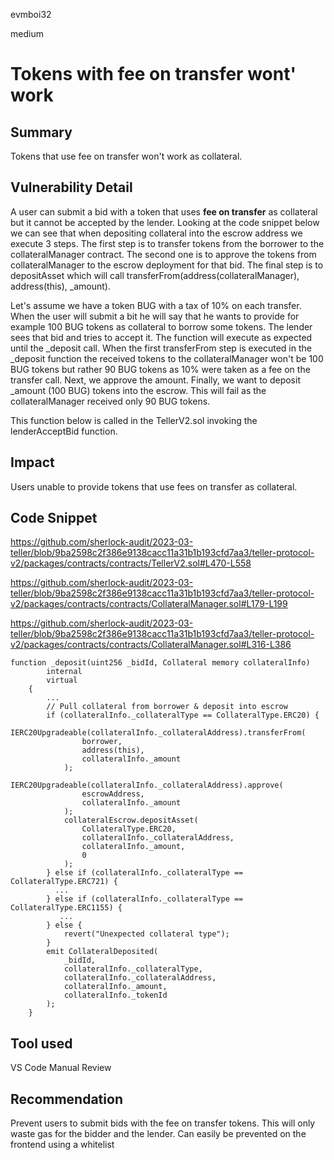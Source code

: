 evmboi32

medium

# Tokens with fee on transfer wont' work

## Summary
Tokens that use fee on transfer won't work as collateral. 

## Vulnerability Detail
A user can submit a bid with a token that uses **fee on transfer** as collateral but it cannot be accepted by the lender. Looking at the code snippet below we can see that when depositing collateral into the escrow address we execute 3 steps. The first step is to transfer tokens from the borrower to the collateralManager contract. The second one is to approve the tokens from collateralManager to the escrow deployment for that bid. The final step is to depositAsset which will call transferFrom(address(collateralManager), address(this), _amount).

Let's assume we have a token BUG with a tax of 10% on each transfer. When the user will submit a bit he will say that he wants to provide for example 100 BUG tokens as collateral to borrow some tokens. The lender sees that bid and tries to accept it. The function will execute as expected until the _deposit call. When the first transferFrom step is executed in the _deposit function the received tokens to the collateralManager won't be 100 BUG tokens but rather 90 BUG tokens as 10% were taken as a fee on the transfer call. Next, we approve the amount. Finally, we want to deposit _amount (100 BUG) tokens into the escrow. This will fail as the collateralManager received only 90 BUG tokens.

This function below is called in the TellerV2.sol invoking the lenderAcceptBid function.

## Impact
Users unable to provide tokens that use fees on transfer as collateral. 
## Code Snippet
https://github.com/sherlock-audit/2023-03-teller/blob/9ba2598c2f386e9138cacc11a31b1b193cfd7aa3/teller-protocol-v2/packages/contracts/contracts/TellerV2.sol#L470-L558

https://github.com/sherlock-audit/2023-03-teller/blob/9ba2598c2f386e9138cacc11a31b1b193cfd7aa3/teller-protocol-v2/packages/contracts/contracts/CollateralManager.sol#L179-L199

https://github.com/sherlock-audit/2023-03-teller/blob/9ba2598c2f386e9138cacc11a31b1b193cfd7aa3/teller-protocol-v2/packages/contracts/contracts/CollateralManager.sol#L316-L386

```solidity
function _deposit(uint256 _bidId, Collateral memory collateralInfo)
        internal
        virtual
    {
        ...
        // Pull collateral from borrower & deposit into escrow
        if (collateralInfo._collateralType == CollateralType.ERC20) {
            IERC20Upgradeable(collateralInfo._collateralAddress).transferFrom(
                borrower,
                address(this),
                collateralInfo._amount
            );
            IERC20Upgradeable(collateralInfo._collateralAddress).approve(
                escrowAddress,
                collateralInfo._amount
            );
            collateralEscrow.depositAsset(
                CollateralType.ERC20,
                collateralInfo._collateralAddress,
                collateralInfo._amount,
                0
            );
        } else if (collateralInfo._collateralType == CollateralType.ERC721) {
          ...
        } else if (collateralInfo._collateralType == CollateralType.ERC1155) {
           ...
        } else {
            revert("Unexpected collateral type");
        }
        emit CollateralDeposited(
            _bidId,
            collateralInfo._collateralType,
            collateralInfo._collateralAddress,
            collateralInfo._amount,
            collateralInfo._tokenId
        );
    }
```
## Tool used
VS Code
Manual Review

## Recommendation
Prevent users to submit bids with the fee on transfer tokens. This will only waste gas for the bidder and the lender. Can easily be prevented on the frontend using a whitelist